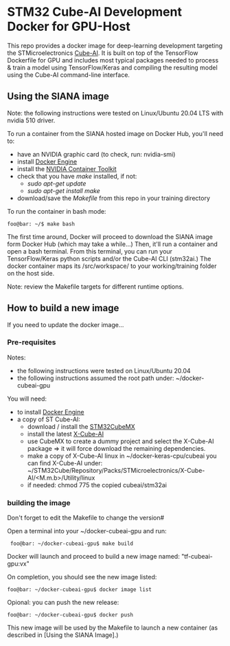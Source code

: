 # STM32 Cube-AI Development Docker for GPU-Host

This repo provides a docker image for deep-learning development targeting the STMicroelectronics [Cube-AI](https://www.st.com/en/embedded-software/x-cube-ai.html). It is built on top of the TensorFlow Dockerfile for GPU and includes most typical packages needed to process & train a model using TensorFlow/Keras and compiling the resulting model using the Cube-AI command-line interface.

## Using the SIANA image

Note: the following instructions were tested on Linux/Ubuntu 20.04 LTS with nvidia 510 driver.

To run a container from the SIANA hosted image on Docker Hub, you'll need to:
  * have an NVIDIA graphic card (to check, run: nvidia-smi)
  * install [Docker Engine](https://docs.docker.com/engine/install/)
  * install the [NVIDIA Container Toolkit](https://github.com/NVIDIA/nvidia-docker)
  * check that you have *make* installed, if not:
    * *sudo apt-get update*
    * *sudo apt-get install make*
  * download/save the *Makefile* from this repo in your training directory
  
To run the container in bash mode:
 ```console
 foo@bar: ~/$ make bash
 ```
The first time around, Docker will proceed to download the SIANA image form Docker Hub (which may take a while...) Then, it'll run a container and open a bash terminal. From this terminal, you can run your TensorFlow/Keras python scripts and/or the Cube-AI CLI (stm32ai.) The docker container maps its /src/workspace/ to your working/training folder on the host side.
 
Note: review the Makefile targets for different runtime options.

## How to build a new image

If you need to update the docker image...

### Pre-requisites

Notes:
  * the following instructions were tested on Linux/Ubuntu 20.04
  * the following instructions assumed the root path under: ~/docker-cubeai-gpu
 
You will need:
  * to install [Docker Engine](https://docs.docker.com/engine/install/)
  * a copy of ST Cube-AI:
    * download / install the [STM32CubeMX](https://www.st.com/en/development-tools/stm32cubemx.html)
    * install the latest [X-Cube-AI](https://www.st.com/content/st_com/en/products/embedded-software/mcu-mpu-embedded-software/stm32-embedded-software/stm32cube-expansion-packages/x-cube-ai.html) 
    * use CubeMX to create a dummy project and select the X-Cube-AI package => it will force download the remaining dependencies.
    * make a copy of X-Cube-AI linux in ~/docker-keras-cpu/cubeai
      you can find X-Cube-AI under:  ~/STM32Cube/Repository/Packs/STMicroelectronics/X-Cube-AI/<M.m.b>/Utility/linux
    * if needed: chmod 775 the copied cubeai/stm32ai

### building the image
Don't forget to edit the Makefile to change the version#

Open a terminal into your ~/docker-cubeai-gpu and run:
```console
 foo@bar: ~/docker-cubeai-gpu$ make build
```
Docker will launch and proceed to build a new image named: "tf-cubeai-gpu:vx"

On completion, you should see the new image listed: 
```console
foo@bar: ~/docker-cubeai-gpu$ docker image list
```

Opional: you can push the new release: 
```console
foo@bar: ~/docker-cubeai-gpu$ docker push
```

This new image will be used by the Makefile to launch a new container (as described in [Using the SIANA Image].)

